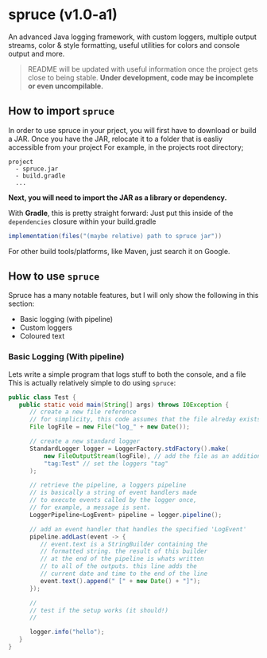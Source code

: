 # spruce (v1.0-a1)
An advanced Java logging framework, with custom loggers, multiple output streams, color & style formatting,
useful utilities for colors and console output and more.

> README will be updated with useful information once the project gets close to being stable.
> **Under development, code may be incomplete or even uncompilable.**

## How to import **`spruce`**

In order to use spruce in your prject, you will first have to download or build a JAR.
Once you have the JAR, relocate it to a folder that is easliy accessible from your project 
For example, in the projects root directory;
```
project 
  - spruce.jar
  - build.gradle
  ...
```

**Next, you will need to import the JAR as a library or dependency.**

With **Gradle**, this is pretty straight forward:
Just put this inside of the `dependencies` closure within your build.gradle
```groovy
implementation(files("(maybe relative) path to spruce jar"))
```
For other build tools/platforms, like Maven, just search it on Google.

## How to use **`spruce`**

Spruce has a many notable features, but I will only show the following in this section:
  * Basic logging (with pipeline)
  * Custom loggers
  * Coloured text

### Basic Logging (With pipeline)

Lets write a simple program that logs stuff to both the console, and a file 
This is actually relatively simple to do using `spruce`:

```java
public class Test {
   public static void main(String[] args) throws IOException {
      // create a new file reference
      // for simplicity, this code assumes that the file alreday exists
      File logFile = new File("log_" + new Date());

      // create a new standard logger
      StandardLogger logger = LoggerFactory.stdFactory().make(
          new FileOutputStream(logFile), // add the file as an additional output
          "tag:Test" // set the loggers "tag"
      );

      // retrieve the pipeline, a loggers pipeline
      // is basically a string of event handlers made
      // to execute events called by the logger once,
      // for example, a message is sent.
      LoggerPipeline<LogEvent> pipeline = logger.pipeline();

      // add an event handler that handles the specified 'LogEvent'
      pipeline.addLast(event -> {
         // event.text is a StringBuilder containing the
         // formatted string. the result of this builder
         // at the end of the pipeline is whats written
         // to all of the outputs. this line adds the
         // current date and time to the end of the line
         event.text().append(" [" + new Date() + "]");
      });

      //
      // test if the setup works (it should!)
      //

      logger.info("hello");
   }
}
```


